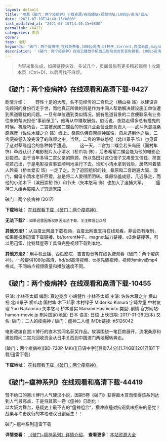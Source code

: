 ```yaml
---
layout: default
title: '电影《破门：两个疫病神》下载资源/在线播放/视频地址/1080p/高清/蓝光'
date: "2021-07-10T14:40:15+0800"
last_modified_at: "2021-07-10T14:40:15+0800"
permalink: /8427/
categories: 电影
cover:
tags: 电影
keywords: '破门：两个疫病神,在线免费看,1080p高清,bt种子,torrent,百度云盘,magnet,磁力链,迅雷下载资源'
description: '《破门：两个疫病神》在线云播放手机西瓜影院吉吉影音免费看，1080p高清bd/hd未删减完整版和tc抢先枪版，mkv/mp4格式，附带bt/torrent种子、magnet/磁力链、百度云盘、网盘资源迅雷下载链接'
---
```


>内容采集生成，如果链接失效，多试几个，页面最后有更多精彩视频！收藏本页（Ctrl+D)，以后再找不麻烦。


## 《破门：两个疫病神》在线观看和高清下载-8427

剧情介绍：　　野性十足的大阪，名不见经传的二宫启之（横山裕 饰）以建设咨询顾问的身份行走于世，而他真正所做的则是作为中间人帮助解决建设施工单位遭到黑道骚扰的问题。一旦有单位遇到类似情况，拥有黑道背景的二宫便联系有业务往来的帮派担任“事前保卫”，他再从中赚取酬劳。俗话说，夜路走得多总有撞鬼的时候。机缘巧合，二宫被隶属二蝶会的所谓兴业会营业部负责人——武斗派混混桑原保彦（佐佐木藏之介 饰）缠上。桑原仿佛自带瘟神属性，自从遇到他之后，二宫便被卷入没完没了的麻烦之中。当然，二宫的表妹悠纪（北川景子 饰）也见证了这对孽缘组合的各种棘手遭遇。 　　这一天，二宫为二蝶会若头岛田（国村隼 饰）牵线认识了电影制片人小清水（桥爪功 饰），后者希望二蝶会能为他的电影企划投资。由于当年多得二宫父亲的照顾，所以岛田对这位侄子又疼爱又信任，简直视若己出，于是电影投资事宜顺利地进行下去。谁知小清水拿到钱后，居然带着情人玲美（桥本爱实 饰）一走了之。为了追回组织的钱，桑原和二宫跑遍大阪、澳门，偏偏小清水老奸巨猾，总是将二人耍得团团转。桑原恼羞成怒，几近暴走，而他的小弟木下（滨田崇裕 饰）和节夫（矢本悠马 饰）也加入了追捕大军。 　　瘟神二人组再度陷入了穷途末路……


破门：两个疫病神 (2017)

**下载地址**： [在线观看下载 《破门：两个疫病神》](https://www.btbtdy.me/btdy/dy10990.html) 


**无法下载?**：`如果迅雷因版权原因无法下载，关注微信公众号 `

**其他方法1**：从百度云网盘下载视频，百度云网盘支持在线观看，非会员有限制，如果能找到迅雷下载链接、bt/torrent种子、magnet磁力链接、e2dk链接等，可以用迅雷、比特彗星等工具将完整视频下载到本地。

**其他方法2**：用手机云播、西瓜影院、吉吉影音等在线免费观看《破门：两个疫病神》，一般提供1080p高清、hd/bd高清视频、tc抢先版视频，视频为mkv或mp4格式，不同站点视频质量和播放速度不同。


## 《破门：两个疫病神》在线观看和高清下载-10455

导演: 小林圣太郎 编剧: 真边克彦 小嶋健作 小林圣太郎 主演: 佐佐木藏之介 横山裕 北川景子 桥爪功 国村隼 木下邦家 木村绿子 Midoriko Kimura 宇崎龙童 中村友理 Yuri Nakamura 矢本悠马 桥本爱实 Manami Hashimoto 类型: 剧情 官方网站: hamon-movie.jp 制片国家/地区: 日本 语言: 日语 上映日期: 2017-01-28(日本) 又名: 破门：二人的疫病神 / 破门：瘟神二人组 IMDb链接: tt5126042

电影改编自黒川博行的直木赏同名获奖作品。故事围绕一笔巨款展开，流氓桑原和建設顾问二宫为回收资金从日本关西到中国澳门两地辗转奔走。


[破门：两个疫病神][BD-720P-MKV][日语中字][豆瓣7.4分][1.74GB][2017][BT下载/迅雷下载]

**下载地址**： [在线观看下载 《破门：两个疫病神》](https://www.btdx8.com/torrent/pmlgybs_2017.html) 


## 《破门~瘟神系列》在线观看和高清下载-44419

赞不绝口的黑川博行人气硬汉小说，因第5卷《破门》获得直木赏而使得该系列达到人气最高点，于是将其第一卷《瘟神》日剧化！<br />以大阪为舞台，悬疑史上最不吉的&rdquo;瘟神组合“，横冲直撞对抗铜臭味招来的恶党！战栗与冲击疾行的本格硬汉日剧诞生！！


破门~瘟神系列迅雷下载

**详情查看**： [《破门~瘟神系列》详情介绍](/movie/44419/)， **查看更多**：[本站资源大全](/movie/t/all/)

